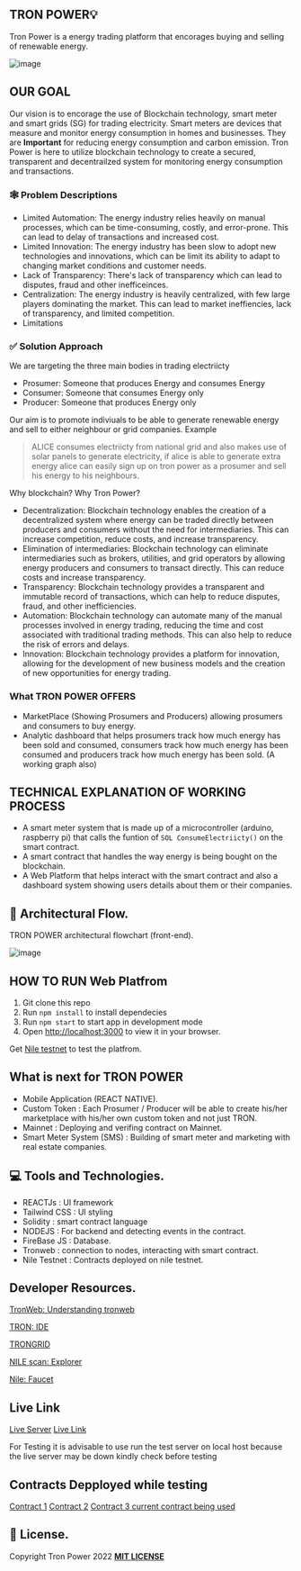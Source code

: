 ## TRON POWER💡

Tron Power is a energy trading platform that encorages buying and selling of renewable energy.

![image](https://gateway.pinata.cloud/ipfs/QmZby1gWAKWdkGJcaWFE83ZGTBTQCLDTdQZah5QRzFrGGN?_gl=1*cncir5*rs_ga*YWJkOGNiNjUtYjFjNy00YjMwLWE0YTktMTMzNjYzM2IzYTJh*rs_ga_5RMPXG14TE*MTY4MTA5MTk0NC41LjAuMTY4MTA5MTk0NC42MC4wLjA.)

## OUR GOAL

Our vision is to encorage the use of Blockchain technology, smart meter and smart grids (SG) for trading electricity.
Smart meters are devices that measure and monitor energy consumption in homes and businesses. They are **Important** for reducing energy consumption and carbon emission.
Tron Power is here to utilize blockchain technology to create a secured, transparent and decentrailzed system for monitoring energy consumption and transactions.

### 🕸 Problem Descriptions

- Limited Automation: The energy industry relies heavily on manual processes, which can be time-consuming, costly, and error-prone. This can lead to delay of transactions and increased cost.
- Limited Innovation: The energy industry has been slow to adopt new technologies and innovations, which can be limit its ability to adapt to changing market conditions and customer needs.
- Lack of Transparency: There's lack of transparency which can lead to disputes, fraud and other inefficeinces.
- Centralization: The energy industry is heavily centralized, with few large players dominating the market. This can lead to market ineffiencies, lack of transparency, and limited competition.
- Limitations

### ✅ Solution Approach

We are targeting the three main bodies in trading electriicty

- Prosumer: Someone that produces Energy and consumes Energy
- Consumer: Someone that consumes Energy only
- Producer: Someone that produces Energy only

Our aim is to promote indiviuals to be able to generate renewable energy and sell to either neighbour or grid companies.
Example

> ALICE consumes electriicty from national grid and also makes use of solar panels to generate electricity, if alice is able to generate extra energy alice can easily sign up on tron power as a prosumer and sell his energy to his neighbours.

Why blockchain? Why Tron Power?

- Decentralization: Blockchain technology enables the creation of a decentralized system where energy can be traded directly between producers and consumers without the need for intermediaries. This can increase competition, reduce costs, and increase transparency.
- Elimination of intermediaries: Blockchain technology can eliminate intermediaries such as brokers, utilities, and grid operators by allowing energy producers and consumers to transact directly. This can reduce costs and increase transparency.
- Transparency: Blockchain technology provides a transparent and immutable record of transactions, which can help to reduce disputes, fraud, and other inefficiencies.
- Automation: Blockchain technology can automate many of the manual processes involved in energy trading, reducing the time and cost associated with traditional trading methods. This can also help to reduce the risk of errors and delays.
- Innovation: Blockchain technology provides a platform for innovation, allowing for the development of new business models and the creation of new opportunities for energy trading.

### What TRON POWER OFFERS

- MarketPlace (Showing Prosumers and Producers) allowing prosumers and consumers to buy energy.
- Analytic dashboard that helps prosumers track how much energy has been sold and consumed, consumers track how much energy has been consumed and producers track how much energy has been sold. (A working graph also)

## TECHNICAL EXPLANATION OF WORKING PROCESS

- A smart meter system that is made up of a microcontroller (arduino, raspberry pi) that calls the funtion of `SOL ConsumeElectriicty()` on the smart contract.
- A smart contract that handles the way energy is being bought on the blockchain.
- A Web Platform that helps interact with the smart contract and also a dashboard system showing users details about them or their companies.

## 🌊 Architectural Flow.

TRON POWER architectural flowchart (front-end).

![image](https://gateway.pinata.cloud/ipfs/QmRPXGnQQnVGrujViKBLfaxfzNb4jzveZFchwKeFc3EHEr?_gl=1*1ms4gc5*rs_ga*YWJkOGNiNjUtYjFjNy00YjMwLWE0YTktMTMzNjYzM2IzYTJh*rs_ga_5RMPXG14TE*MTY4MTA5MTk0NC41LjAuMTY4MTA5MTk0NC42MC4wLjA.)

## HOW TO RUN Web Platfrom

1. Git clone this repo
2. Run `npm install` to install dependecies
3. Run `npm start` to start app in development mode
4. Open [http://localhost:3000](http://localhost:3000) to view it in your browser.

Get [Nile testnet](https://nileex.io/join/getJoinPage) to test the platfrom.

## What is next for TRON POWER

- Mobile Application (REACT NATIVE).
- Custom Token : Each Prosumer / Producer will be able to create his/her marketplace with his/her own custom token and not just TRON.
- Mainnet : Deploying and verifing contract on Mainnet.
- Smart Meter System (SMS) : Building of smart meter and marketing with real estate companies.

## 💻 Tools and Technologies.

- REACTJs : UI framework
- Tailwind CSS : UI styling
- Solidity : smart contract language
- NODEJS : For backend and detecting events in the contract.
- FireBase JS : Database.
- Tronweb : connection to nodes, interacting with smart contract.
- Nile Testnet : Contracts deployed on nile testnet.

## Developer Resources.

[TronWeb: Understanding tronweb](https://developers.tron.network/reference/json-rpc-api-overview)

[TRON: IDE](https://www.tronide.io/)

[TRONGRID](https://www.trongrid.io/)

[NILE scan: Explorer](https://nile.tronscan.org/)

[Nile: Faucet](https://nileex.io/join/getJoinPage)

## Live Link

[Live Server](https://tronpowerserver.onrender.com)
[Live Link](https://tronpower.vercel.app/)

For Testing it is advisable to use run the test server on local host because the live server may be down kindly check before testing

## Contracts Depployed while testing

[Contract 1](https://nile.tronscan.org/#/contract/TEiVdSGEt3cyCyZqREwTCDQoGRqAKpRqGF)
[Contract 2](https://nile.tronscan.org/#/contract/TG5h3ZKFk3QpBTrdvmjqfPpMvyFejuDzvD)
[Contract 3 current contract being used](https://nile.tronscan.org/#/contract/TYuNs7TZEGavhaVwBPfjzDSYC6sGjuXk7Q)

## 🪪 License.

Copyright Tron Power 2022 [**MIT LICENSE**](/LICENSE)
